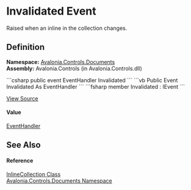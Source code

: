 # Invalidated Event


Raised when an inline in the collection changes.



## Definition
**Namespace:** <a href="N_Avalonia_Controls_Documents">Avalonia.Controls.Documents</a>  
**Assembly:** Avalonia.Controls (in Avalonia.Controls.dll)

<Tabs groupId="api-code-preview">
<TabItem value="csharp" label="C#">
```csharp
public event EventHandler Invalidated
```
</TabItem>
<TabItem value="vb" label="VB">
```vb
Public Event Invalidated As EventHandler
```
</TabItem>
<TabItem value="fsharp" label="F#">
```fsharp
member Invalidated : IEvent<EventHandler,
    EventArgs>
```
</TabItem>
</Tabs>



<a href="https://github.com/AvaloniaUI/Avalonia/tree/master/src/Avalonia.Controls/Documents/InlineCollection.cs" title="View the source code">View Source</a>



#### Value
<a href="https://learn.microsoft.com/dotnet/api/system.eventhandler" target="_blank" rel="noopener noreferrer">EventHandler</a>

## See Also


#### Reference
<a href="T_Avalonia_Controls_Documents_InlineCollection">InlineCollection Class</a>  
<a href="N_Avalonia_Controls_Documents">Avalonia.Controls.Documents Namespace</a>  

